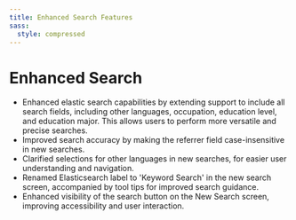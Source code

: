 ```yaml
---
title: Enhanced Search Features
sass:
  style: compressed
---
```


# Enhanced Search

- Enhanced elastic search capabilities by extending support to include all search fields, including other languages,
  occupation, education level, and education major. This allows users to perform more versatile and precise searches.
- Improved search accuracy by making the referrer field case-insensitive in new searches.
- Clarified selections for other languages in new searches, for easier user understanding and navigation.
- Renamed Elasticsearch label to 'Keyword Search' in the new search screen, accompanied by tool tips for improved search
  guidance.
- Enhanced visibility of the search button on the New Search screen, improving accessibility and user interaction.
